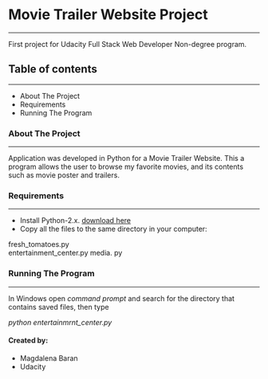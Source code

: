 

# Movie Trailer Website Project
___
First project for Udacity Full Stack Web Developer Non-degree program.
## Table of contents
___
  * About The Project
  * Requirements
  * Running The Program
### About The Project
___
Application was developed in Python for a Movie Trailer Website. This a program allows the user to browse my favorite movies, and its contents such as movie poster and trailers.
### Requirements
___
   * Install Python-2.x. [download here](https://www.python.org/downloads/)
   * Copy all the files to the same directory in your computer:
   
 fresh_tomatoes.py  
 entertainment_center.py 
 media. py 
### Running The Program
___
In Windows open _command prompt_ and search for the directory that contains saved files, then type

_python entertainmrnt_center.py_
#### Created by:
   * Magdalena Baran
   * Udacity
